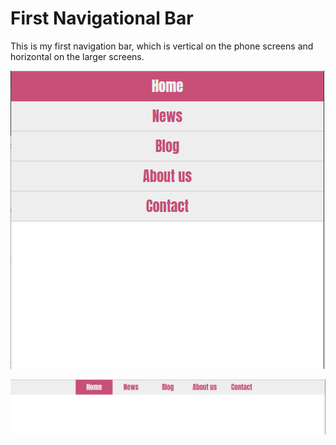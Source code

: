 # First Navigational Bar

This is my first navigation bar, which is vertical on the phone screens and horizontal on the larger screens.

![phone-screens](images/first-navigational-bar-phone-screen.png)

![larger-screens](images/first-navigational-bar-larger-screen.png)